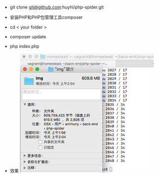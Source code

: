* git clone git@github.com:huyhi/php-spider.git
* 安装PHP和PHP包管理工具composer
* cd < your folder >
* composer update
* php index.php

* 效果
![](./demo.png '效果')